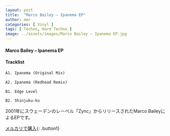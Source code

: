```yaml
---
layout: post
title:  "Marco Bailey – Ipanema EP"
author: mmr
categories: [ Vinyl ]
tags: [ Techno, Hard Techno ]
image: ../assets/images/Marco Bailey – Ipanema EP.jpg
---
```


#### Marco Bailey – Ipanema EP

#### Tracklist
```md
A1. Ipanema (Original Mix)

A2. Ipanema (Redhead Remix)

B1. Edge Level

B2. Shinjuku-ku
```

2001年にスウェーデンのレーベル「Zync」からリリースされたMarco BaileyによるEPです。

[メルカリで購入](https://jp.mercari.com/item/m36780837702){: .button1}


